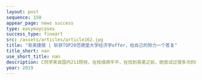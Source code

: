 ```yaml
---
layout: post
sequence: 150
appear_page: news success
type: easymaycases
success_type: fineart
src: /assets/articles/article162.jpg
title: "易美捷报 | 斩获TOP20范德堡大学经济学offer，给自己的努力一个答复"
title_short: nan
use_short_title: nan
description: C同学来自国内211院校，在校成绩平平，在找到易美之前，她尝试过很多次的DIY申请，但只收获了厚厚一沓拒信，使得她备受打击。有过失败经历的C同学在挑选留学咨询机构时格外谨慎，在对易美做了全方位的考量后，希望易美能让她圆梦。在易美专业规划老师与C同学详细沟通中发现，其实她本身有着许多的优点，完全可以进行深入挖掘，并使之成为一大亮点。
year: 2019
---
```


